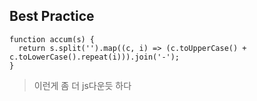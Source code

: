 ## Best Practice
    function accum(s) {
      return s.split('').map((c, i) => (c.toUpperCase() + c.toLowerCase().repeat(i))).join('-');
    }
>이런게 좀 더 js다운듯 하다